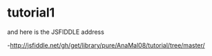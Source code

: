 # tutorial1

and here is the JSFIDDLE address
  
 -http://jsfiddle.net/gh/get/library/pure/AnaMal08/tutorial/tree/master/
